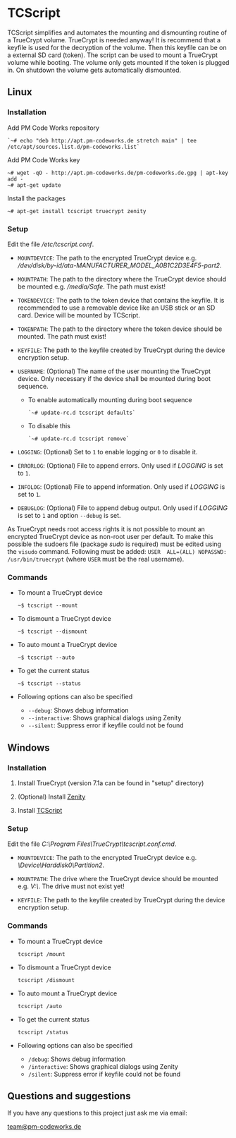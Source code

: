 TCScript
========

TCScript simplifies and automates the mounting and dismounting routine of a TrueCrypt volume. TrueCrypt is needed anyway! It is recommend that a keyfile is used for the decryption of the volume. Then this keyfile can be on a external SD card (token). The script can be used to mount a TrueCrypt volume while booting. The volume only gets mounted if the token is plugged in. On shutdown the volume gets automatically dismounted.

Linux
-----

### Installation

Add PM Code Works repository

    `~# echo "deb http://apt.pm-codeworks.de stretch main" | tee /etc/apt/sources.list.d/pm-codeworks.list`

Add PM Code Works key

    ~# wget -qO - http://apt.pm-codeworks.de/pm-codeworks.de.gpg | apt-key add -
    ~# apt-get update

Install the packages

    ~# apt-get install tcscript truecrypt zenity

### Setup

Edit the file */etc/tcscript.conf*.

* `MOUNTDEVICE`: The path to the encrypted TrueCrypt device e.g. */dev/disk/by-id/ata-MANUFACTURER_MODEL_A0B1C2D3E4F5-part2*.

* `MOUNTPATH`: The path to the directory where the TrueCrypt device should be mounted e.g. */media/Safe*. The path must exist!

* `TOKENDEVICE`: The path to the token device that contains the keyfile. It is recommended to use a removable device like an USB stick or an SD card. Device will be mounted by TCScript.

* `TOKENPATH`: The path to the directory where the token device should be mounted. The path must exist!

* `KEYFILE`: The path to the keyfile created by TrueCrypt during the device encryption setup.

* `USERNAME`: (Optional) The name of the user mounting the TrueCrypt device. Only necessary if the device shall be mounted during boot sequence.

  * To enable automatically mounting during boot sequence

        `~# update-rc.d tcscript defaults`

  * To disable this

        `~# update-rc.d tcscript remove`

* `LOGGING`: (Optional) Set to `1` to enable logging or `0` to disable it.

* `ERRORLOG`: (Optional) File to append errors. Only used if *LOGGING* is set to `1`.

* `INFOLOG`: (Optional) File to append information. Only used if *LOGGING* is set to `1`.

* `DEBUGLOG`: (Optional) File to append debug output. Only used if *LOGGING* is set to `1` and option `--debug` is set.

As TrueCrypt needs root access rights it is not possible to mount an encrypted TrueCrypt device as non-root user per default. To make this possible the sudoers file (package *sudo* is required) must be edited using the `visudo` command. Following must be added: `USER  ALL=(ALL) NOPASSWD: /usr/bin/truecrypt` (where `USER` must be the real username).

### Commands

* To mount a TrueCrypt device

    `~$ tcscript --mount`

* To dismount a TrueCrypt device

    `~$ tcscript --dismount`

* To auto mount a TrueCrypt device

    `~$ tcscript --auto`

* To get the current status

    `~$ tcscript --status`

* Following options can also be specified
    * `--debug`: Shows debug information
    * `--interactive`: Shows graphical dialogs using Zenity
    * `--silent`: Suppress error if keyfile could not be found

Windows
-------

### Installation

1. Install TrueCrypt (version 7.1a can be found in "setup" directory)

2. (Optional) Install [Zenity](http://www.placella.com/software/zenity/#downloads)

3. Install [TCScript](http://www.pm-codeworks.de/tcscript.html)

### Setup

Edit the file *C:\Program Files\TrueCrypt\tcscript.conf.cmd*.

* `MOUNTDEVICE`: The path to the encrypted TrueCrypt device e.g. *\Device\Harddisk0\Partition2*.

* `MOUNTPATH`: The drive where the TrueCrypt device should be mounted e.g. *V:\\*. The drive must not exist yet!

* `KEYFILE`: The path to the keyfile created by TrueCrypt during the device encryption setup.

### Commands

* To mount a TrueCrypt device

    `tcscript /mount`

* To dismount a TrueCrypt device

    `tcscript /dismount`

* To auto mount a TrueCrypt device

    `tcscript /auto`

* To get the current status

    `tcscript /status`

* Following options can also be specified
    * `/debug`: Shows debug information
    * `/interactive`: Shows graphical dialogs using Zenity
    * `/silent`: Suppress error if keyfile could not be found

Questions and suggestions
-------------------------

If you have any questions to this project just ask me via email:

<team@pm-codeworks.de>
